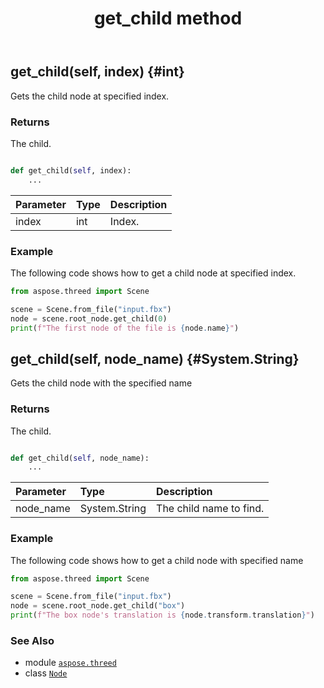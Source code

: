 ﻿---
title: get_child method
second_title: Aspose.3D for Python via .NET API References
description: 
type: docs
weight: 80
url: /python-net/aspose.threed/node/get_child/
is_root: false
---

## get_child(self, index) {#int}

Gets the child node at specified index.


### Returns 


The child.


```python

def get_child(self, index):
    ...
```


| Parameter | Type | Description |
| :- | :- | :- |
| index | int | Index. |

### Example 


The following code shows how to get a child node at specified index.

```python
from aspose.threed import Scene

scene = Scene.from_file("input.fbx")
node = scene.root_node.get_child(0)
print(f"The first node of the file is {node.name}")

```


## get_child(self, node_name) {#System.String}

Gets the child node with the specified name


### Returns 


The child.


```python

def get_child(self, node_name):
    ...
```


| Parameter | Type | Description |
| :- | :- | :- |
| node_name | System.String | The child name to find. |

### Example 


The following code shows how to get a child node with specified name

```python
from aspose.threed import Scene

scene = Scene.from_file("input.fbx")
node = scene.root_node.get_child("box")
print(f"The box node's translation is {node.transform.translation}")

```



### See Also
* module [`aspose.threed`](../../)
* class [`Node`](/3d/python-net/aspose.threed/node)
